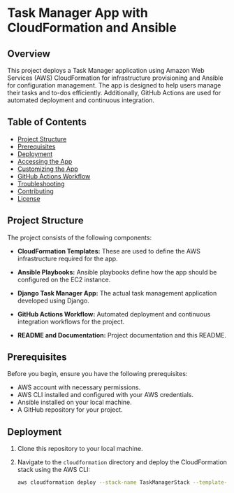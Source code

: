 # Task Manager App with CloudFormation and Ansible

## Overview

This project deploys a Task Manager application using Amazon Web Services (AWS) CloudFormation for infrastructure provisioning and Ansible for configuration management. The app is designed to help users manage their tasks and to-dos efficiently. Additionally, GitHub Actions are used for automated deployment and continuous integration.

## Table of Contents

- [Project Structure](#project-structure)
- [Prerequisites](#prerequisites)
- [Deployment](#deployment)
- [Accessing the App](#accessing-the-app)
- [Customizing the App](#customizing-the-app)
- [GitHub Actions Workflow](#github-actions-workflow)
- [Troubleshooting](#troubleshooting)
- [Contributing](#contributing)
- [License](#license)

## Project Structure

The project consists of the following components:

- **CloudFormation Templates:** These are used to define the AWS infrastructure required for the app.

- **Ansible Playbooks:** Ansible playbooks define how the app should be configured on the EC2 instance.

- **Django Task Manager App:** The actual task management application developed using Django.

- **GitHub Actions Workflow:** Automated deployment and continuous integration workflows for the project.

- **README and Documentation:** Project documentation and this README.

## Prerequisites

Before you begin, ensure you have the following prerequisites:

- AWS account with necessary permissions.
- AWS CLI installed and configured with your AWS credentials.
- Ansible installed on your local machine.
- A GitHub repository for your project.

## Deployment

1. Clone this repository to your local machine.

2. Navigate to the `cloudformation` directory and deploy the CloudFormation stack using the AWS CLI:

   ```bash
   aws cloudformation deploy --stack-name TaskManagerStack --template-file cloudformation.yaml --capabilities CAPABILITY_NAMED_IAM
